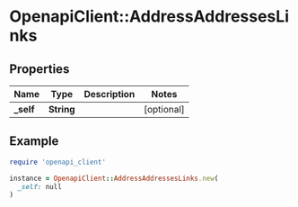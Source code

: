 # OpenapiClient::AddressAddressesLinks

## Properties

| Name | Type | Description | Notes |
| ---- | ---- | ----------- | ----- |
| **_self** | **String** |  | [optional] |

## Example

```ruby
require 'openapi_client'

instance = OpenapiClient::AddressAddressesLinks.new(
  _self: null
)
```

